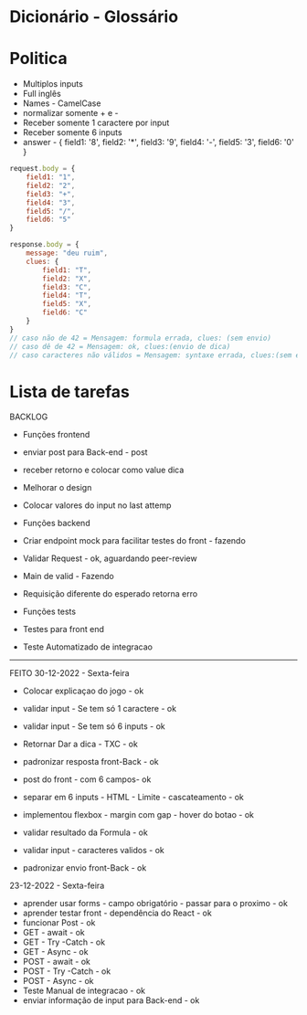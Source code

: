 # Dicionário - Glossário


# Politica

- Multiplos inputs
- Full inglês
- Names - CamelCase
- normalizar somente + e -
- Receber somente 1 caractere por input
- Receber somente 6 inputs
- answer -     { field1: '8', field2: '*', field3: '9', field4: '-', field5: '3', field6: '0' }

```js
request.body = {
	field1: "1",
	field2: "2",
	field3: "+",
	field4: "3",
	field5: "/",
	field6: "5"
}

response.body = {
	message: "deu ruim",
	clues: {
		field1: "T",
		field2: "X",
		field3: "C",
		field4: "T",
		field5: "X",
		field6: "C"
	}
}
// caso não de 42 = Mensagem: formula errada, clues: (sem envio)
// caso dê de 42 = Mensagem: ok, clues:(envio de dica)
// caso caracteres não válidos = Mensagem: syntaxe errada, clues:(sem envio)
```
# Lista de tarefas
BACKLOG

- Funções frontend
- enviar post para Back-end - post
- receber retorno e colocar como value dica
- Melhorar o design
- Colocar valores do input no last attemp

- Funções backend
- Criar endpoint mock para facilitar testes do front - fazendo
- Validar Request - ok, aguardando peer-review
- Main de valid - Fazendo
- Requisição diferente do esperado retorna erro

- Funções tests
- Testes para front end
- Teste Automatizado de integracao



---------------------------------------
FEITO
30-12-2022 - Sexta-feira

- Colocar explicaçao do jogo  - ok
- validar input - Se tem só 1 caractere - ok
- validar input - Se tem só 6 inputs - ok
- Retornar Dar a dica - TXC - ok

- padronizar resposta front-Back - ok
- post do front - com 6 campos- ok
- separar em 6 inputs - HTML - Limite - cascateamento - ok
- implementou flexbox - margin com gap - hover do botao - ok
- validar resultado da Formula - ok
- validar input - caracteres validos  - ok
- padronizar envio front-Back  - ok


23-12-2022 - Sexta-feira

- aprender usar forms - campo obrigatório - passar para o proximo - ok
- aprender testar front - dependência do React - ok
- funcionar Post - ok
- GET - await - ok
- GET - Try -Catch - ok
- GET - Async - ok
- POST - await - ok
- POST - Try -Catch - ok
- POST - Async - ok
- Teste Manual de integracao - ok
- enviar informação de input para Back-end - ok


